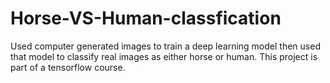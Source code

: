 # Horse-VS-Human-classfication
Used computer generated images to train a deep learning model then used that model to classify real images as either horse or human.
This project is part of a tensorflow course.
